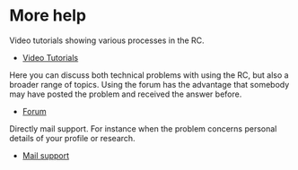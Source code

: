 # More help

Video tutorials showing various processes in the RC.
* [Video Tutorials](https://www.researchcatalogue.net/view/273532/273533)  

Here you can discuss both technical problems with using the RC, but also a broader range of topics.
Using the forum has the advantage that somebody may have posted the problem and received the answer before.
* [Forum](http://www.sarconference2016.net/forum)  

Directly mail support. For instance when the problem concerns personal details of your profile or research.
* [Mail support](mailto:rc@researchcatalogue.net)  






